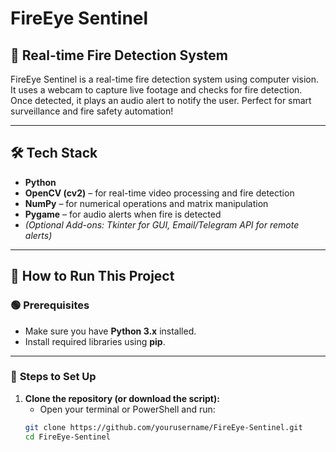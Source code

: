 # FireEye Sentinel

## 🚨 **Real-time Fire Detection System**

FireEye Sentinel is a real-time fire detection system using computer vision. It uses a webcam to capture live footage and checks for fire detection. Once detected, it plays an audio alert to notify the user. Perfect for smart surveillance and fire safety automation!

---

## 🛠️ **Tech Stack**

- **Python**  
- **OpenCV (cv2)** – for real-time video processing and fire detection
- **NumPy** – for numerical operations and matrix manipulation
- **Pygame** – for audio alerts when fire is detected
- *(Optional Add-ons: Tkinter for GUI, Email/Telegram API for remote alerts)*

---

## 🔧 **How to Run This Project**

### 🟢 **Prerequisites**

- Make sure you have **Python 3.x** installed.
- Install required libraries using **pip**.

---

### 🔄 **Steps to Set Up**

1. **Clone the repository (or download the script):**
   - Open your terminal or PowerShell and run:
   ```bash
   git clone https://github.com/yourusername/FireEye-Sentinel.git
   cd FireEye-Sentinel
